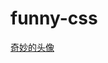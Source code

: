 # funny-css
[奇妙的头像](https://zzzzzzdy.github.io/funny-css/%E5%A5%87%E5%A6%99%E7%9A%84%E5%A4%B4%E5%83%8F%E7%89%B9%E6%95%88/demo.html)

